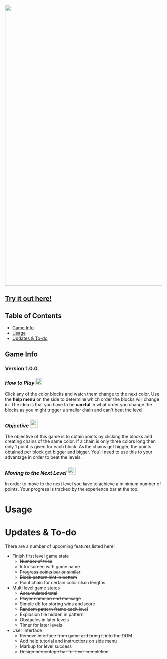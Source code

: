 <img src="http://i.imgur.com/2yJsAYx.png" width="900px">

## [Try it out here!](https://www.alexmdodge.ca/games/grid-grind/app/) </h1>
## Table of Contents
* [Game Info](#game) <br>
* [Usage](#usage) <br>
* [Updates & To-do](#todo)

<h2>
	<a name="game" aria-hidden="true" class="anchor"></a>
	Game Info
</h2>

### Version 1.0.0

### *How to Play* <img src="http://image.flaticon.com/icons/png/512/25/25400.png" width="20px">

Click any of the color blocks and watch them change to the next color. Use the **help menu** on the side to determine which order the blocks will change in. The idea is that you have to be **careful** in what order you change the blocks as you might trigger a smaller chain and can't beat the level.

### *Objective* <img src="https://upload.wikimedia.org/wikipedia/commons/thumb/7/71/Ok_sign_font_awesome.svg/600px-Ok_sign_font_awesome.svg.png" width="25px">
The objective of this game is to obtain points by clicking the blocks and creating chains of the same color. If a chain is only three colors long then only 1 point is given for each block. As the chains get bigger, the points obtained per block get bigger and bigger. You'll need to use this to your advantage in order to beat the levels.

### *Moving to the Next Level* <img src="https://upload.wikimedia.org/wikipedia/commons/thumb/0/03/Plus_sign_font_awesome.svg/512px-Plus_sign_font_awesome.svg.png" width="25px">
In order to move to the next level you have to achieve a minimum number of points. Your progress is tracked by the experience bar at the top.

<h1>
	<a name="usage" aria-hidden="true" class="anchor"></a>
	Usage
</h1>



<h1>
	<a name="todo" aria-hidden="true" class="anchor"></a>
	Updates & To-do
</h1>
There are a number of upcoming features listed here!

* Finish first level game state
  * ~~Number of tries~~
  * Intro screen with game name
  * ~~Progress points bar or similar~~
  * ~~Block pattern hint in bottom~~
  * Point chain for certain color chain lengths
* Multi level game states
  * ~~Accumulated total~~
  * ~~Player name on end message~~
  * Simple db for storing wins and score
  * ~~Random pattern frame each level~~
  * Explosion tile hidden in pattern
  * Obstacles in later levels
  * Timer for later levels
* User Interface
  * ~~Remove interface from game and bring it into the DOM~~
  * Add help tutorial and instructions on side menu
  * Markup for level success
  * ~~Design percentage bar for level completion~~
